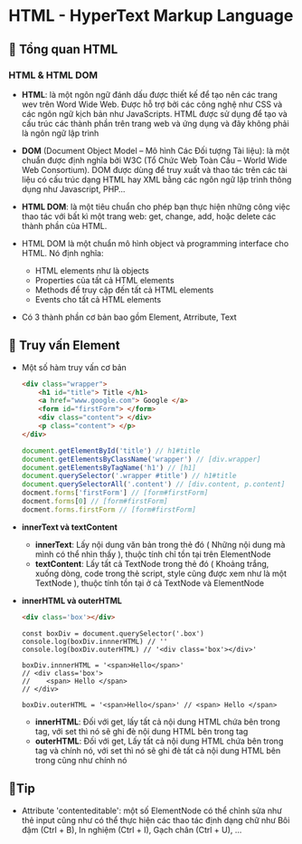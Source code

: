 # **HTML - HyperText Markup Language**

## 🔷 Tổng quan HTML

### HTML & HTML DOM

- **HTML**: là một ngôn ngữ đánh dấu được thiết kế để tạo nên các trang wev trên Word Wide Web. Được hỗ trợ bởi các công nghệ như CSS và các ngôn ngữ kịch bản như JavaScripts. HTML được sử dụng để tạo và cấu trúc các thành phần trên trang web và ứng dụng và đây không phải là ngôn ngữ lập trình

- **DOM** (Document Object Model – Mô hình Các Đối tượng Tài liệu): là một chuẩn được định nghĩa bởi W3C (Tổ Chức Web Toàn Cầu – World Wide Web Consortium). DOM được dùng để truy xuất và thao tác trên các tài liệu có cấu trúc dạng HTML hay XML bằng các ngôn ngữ lập trình thông dụng như Javascript, PHP…

- **HTML DOM**: là một tiêu chuẩn cho phép bạn thực hiện những công việc thao tác với bất kì một trang web: get, change, add, hoặc delete các thành phần của HTML.

- HTML DOM là một chuẩn mô hình object và programming interface cho HTML. Nó định nghĩa:
    - HTML elements như là objects
    - Properties của tất cả HTML elements
    - Methods để truy cập đến tất cả HTML elements
    - Events cho tất cả HTML elements

- Có 3 thành phần cơ bản bao gồm Element, Atrribute, Text

## 🔷 Truy vấn Element

- Một số hàm truy vấn cơ bản

    ```html
    <div class="wrapper">
        <h1 id="title"> Title </h1>
        <a href="www.google.com"> Google </a>
        <form id="firstForm"> </form>
        <div class="content"> </div>
        <p class="content"> </p>
    </div>    
    ```

    ```js
    document.getElementById('title') // h1#title
    document.getElementsByClassName('wrapper') // [div.wrapper]
    document.getElementsByTagName('h1') // [h1]
    document.querySelector('.wrapper #title') // h1#title
    document.querySelectorAll('.content') // [div.content, p.content]
    docment.forms['firstForm'] // [form#firstForm]
    docment.forms[0] // [form#firstForm]
    docment.forms.firstForm // [form#firstForm]
    ```

- **innerText và textContent**
    + **innerText**: Lấy nội dung văn bản trong thẻ đó ( Những nội dung mà mình có thể nhìn thấy ), thuộc tính chỉ tồn tại trên ElementNode
    + **textContent**: Lấy tất cả TextNode trong thẻ đó ( Khoảng trắng, xuống dòng, code trong thẻ script, style cũng được xem như là một TextNode ), thuộc tính tồn tại ở cả TextNode và ElementNode

- **innerHTML và outerHTML**

    ```html
    <div class='box'></div>
    ```

    ``` JS
    const boxDiv = document.querySelector('.box')
    console.log(boxDiv.innnerHTML) // ''
    console.log(boxDiv.outerHTML) // '<div class='box'></div>'

    boxDiv.innnerHTML = '<span>Hello</span>'
    // <div class='box'>
    //    <span> Hello </span>
    // </div>

    boxDiv.outerHTML = '<span>Hello</span>' // <span> Hello </span>
    ```

    + **innerHTML**: Đối với get, lấy tất cả nội dung HTML chứa bên trong tag, với set thì nó sẽ ghi đè nội dung HTML bên trong tag
    + **outerHTML**: Đối với get, Lấy tất cả nội dung HTML chứa bên trong tag và chính nó, với set thì nó sẽ ghi đè tất cả nội dung HTML bên trong cũng như chính nó

## 🔷Tip

- Attribute 'contenteditable': một số ElementNode có thể chỉnh sửa như thẻ input cũng như có thể thực hiện các thao tác định dạng chữ như Bôi đậm (Ctrl + B), In nghiệm (Ctrl + I), Gạch chân (Ctrl + U), ...
